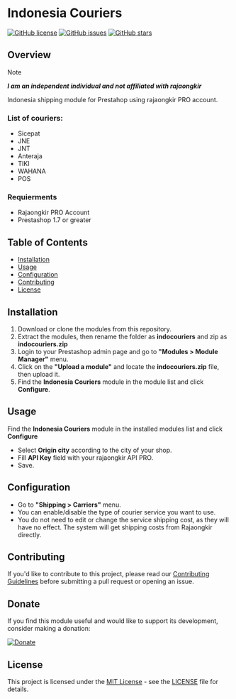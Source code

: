 # Indonesia Couriers

[![GitHub license](https://img.shields.io/github/license/tjeperi/indocouriers)](https://github.com/tjeperi/indocouriers/blob/main/LICENSE)
[![GitHub issues](https://img.shields.io/github/issues/tjeperi/indocouriers)](https://github.com/tjeperi/indocouriers/issues)
[![GitHub stars](https://img.shields.io/github/stars/tjeperi/indocouriers)](https://github.com/tjeperi/indocouriers/stargazers)

## Overview

> [!NOTE]
> ***I am an independent individual and not affiliated with rajaongkir***

Indonesia shipping module for Prestahop using rajaongkir PRO account.

### List of couriers:
- Sicepat
- JNE
- JNT
- Anteraja
- TIKI
- WAHANA
- POS

### Requierments

* Rajaongkir PRO Account
* Prestashop 1.7 or greater

## Table of Contents

- [Installation](#installation)
- [Usage](#usage)
- [Configuration](#configuration)
- [Contributing](#contributing)
- [License](#license)

## Installation

1. Download or clone the modules from this repository.
2. Extract the modules, then rename the folder as **indocouriers** and zip as **indocouriers.zip**
3. Login to your Prestashop admin page and go to **"Modules > Module Manager"** menu.
4. Click on the **"Upload a module"** and locate the **indocouriers.zip** file, then upload it.
5. Find the **Indonesia Couriers** module in the module list and click **Configure**.

## Usage

Find the **Indonesia Couriers** module in the installed modules list and click **Configure**
* Select **Origin city** according to the city of your shop.
* Fill **API Key** field with your rajaongkir API PRO.
* Save.

## Configuration

* Go to **"Shipping > Carriers"** menu.
* You can enable/disable the type of courier service you want to use.
* You do not need to edit or change the service shipping cost, as they will have no effect. The system will get shipping costs from Rajaongkir directly.

## Contributing

If you'd like to contribute to this project, please read our [Contributing Guidelines](CONTRIBUTING.md) before submitting a pull request or opening an issue.

## Donate

If you find this module useful and would like to support its development, consider making a donation:

[![Donate](https://img.shields.io/badge/Donate-PayPal-blue.svg)](https://www.paypal.com/paypalme/CEriGandari)


## License

This project is licensed under the [MIT License](https://opensource.org/licenses/MIT) - see the [LICENSE](LICENSE) file for details.


